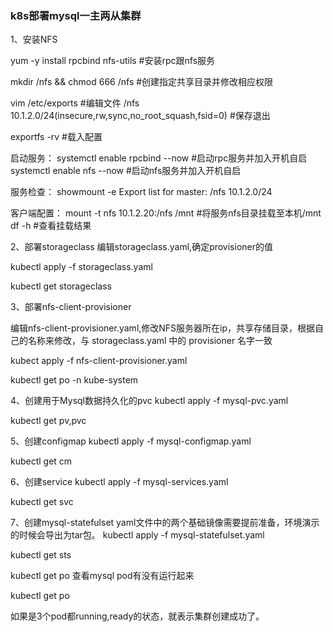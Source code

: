 ### k8s部署mysql一主两从集群 ###


1、安装NFS

yum -y install rpcbind nfs-utils #安装rpc跟nfs服务

mkdir /nfs && chmod 666 /nfs #创建指定共享目录并修改相应权限

vim /etc/exports #编辑文件
/nfs 10.1.2.0/24(insecure,rw,sync,no_root_squash,fsid=0)
#保存退出

exportfs  -rv  #载入配置

启动服务：
systemctl enable rpcbind --now #启动rpc服务并加入开机自启
systemctl enable nfs --now     #启动nfs服务并加入开机自启

服务检查：
showmount -e
Export list for master:
/nfs 10.1.2.0/24

客户端配置：
mount  -t nfs 10.1.2.20:/nfs /mnt #将服务nfs目录挂载至本机/mnt
df -h  #查看挂载结果

2、部署storageclass
编辑storageclass.yaml,确定provisioner的值

kubectl apply -f storageclass.yaml

kubectl get storageclass 


3、部署nfs-client-provisioner

编辑nfs-client-provisioner.yaml,修改NFS服务器所在ip，共享存储目录，根据自己的名称来修改，与 storageclass.yaml 中的 provisioner 名字一致

kubect apply -f nfs-client-provisioner.yaml

kubectl get po -n kube-system

4、创建用于Mysql数据持久化的pvc
kubectl apply -f mysql-pvc.yaml

kubectl get pv,pvc

5、创建configmap
kubectl apply -f  mysql-configmap.yaml

kubectl get cm

6、创建service
kubectl apply -f mysql-services.yaml

kubectl get svc

7、创建mysql-statefulset
yaml文件中的两个基础镜像需要提前准备，环境演示的时候会导出为tar包。
kubectl apply -f mysql-statefulset.yaml

kubectl get sts

kubectl get po
查看mysql pod有没有运行起来

kubectl get po

如果是3个pod都running,ready的状态，就表示集群创建成功了。





